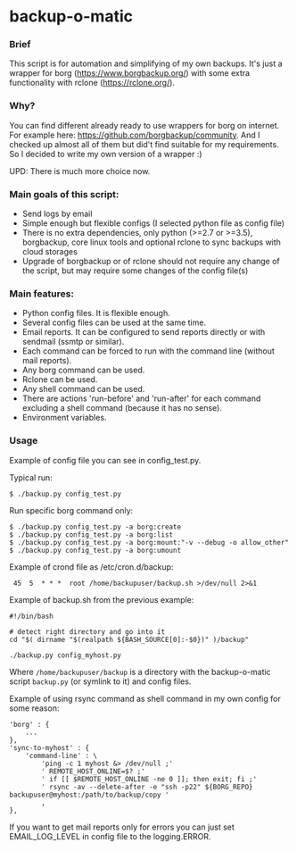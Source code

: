 # backup-o-matic

### Brief
This script is for automation and simplifying of my own backups. It's just a wrapper for
borg (https://www.borgbackup.org/) with some extra functionality with rclone (https://rclone.org/).

### Why?
You can find different already ready to use wrappers for borg on internet. For example here: https://github.com/borgbackup/community. And I checked up almost all of them but did't find suitable for my requirements. So I decided to write my own version of a wrapper :)

UPD: There is much more choice now.

### Main goals of this script:
 - Send logs by email
 - Simple enough but flexible configs (I selected python file as config file)
 - There is no extra dependencies, only python (>=2.7 or >=3.5), borgbackup, core
   linux tools and optional rclone to sync backups with cloud storages
 - Upgrade of borgbackup or of rclone should not require any change of the script,
   but may require some changes of the config file(s)

### Main features:
 - Python config files. It is flexible enough.
 - Several config files can be used at the same time.
 - Email reports.  It can be configured to send reports directly or with sendmail (ssmtp or similar).
 - Each command can be forced to run with the command line (without mail reports).
 - Any borg command can be used.
 - Rclone can be used.
 - Any shell command can be used.
 - There are actions 'run-before' and 'run-after' for each command excluding a shell command (because it has no sense).
 - Environment variables.

### Usage
Example of config file you can see in config_test.py.

Typical run:
```
$ ./backup.py config_test.py
```
Run specific borg command only:
```
$ ./backup.py config_test.py -a borg:create
$ ./backup.py config_test.py -a borg:list
$ ./backup.py config_test.py -a borg:mount:"-v --debug -o allow_other"
$ ./backup.py config_test.py -a borg:umount
```
Example of crond file as /etc/cron.d/backup:
```
 45  5  * * *  root /home/backupuser/backup.sh >/dev/null 2>&1
```
Example of backup.sh from the previous example:
```
#!/bin/bash

# detect right directory and go into it
cd "$( dirname "$(realpath ${BASH_SOURCE[0]:-$0})" )/backup"

./backup.py config_myhost.py
```
Where `/home/backupuser/backup` is a directory with the backup-o-matic script `backup.py` (or symlink to it) and config files.

Example of using rsync command as shell command in my own config for some reason:
```
'borg' : {
    ...
},
'sync-to-myhost' : {
    'command-line' : \
        'ping -c 1 myhost &> /dev/null ;'
        ' REMOTE_HOST_ONLINE=$? ;'
        ' if [[ $REMOTE_HOST_ONLINE -ne 0 ]]; then exit; fi ;'
        ' rsync -av --delete-after -e "ssh -p22" ${BORG_REPO} backupuser@myhost:/path/to/backup/copy '
        ,
},
```

If you want to get mail reports only for errors you can just set EMAIL_LOG_LEVEL in config file to the logging.ERROR.
